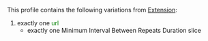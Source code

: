 This profile contains the following variations from [Extension](http://hl7.org/fhir/STU3/Extension):

1. exactly one <span style='color:green'>url</span> 
    * exactly one Minimum Interval Between Repeats Duration slice
